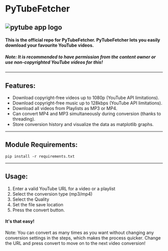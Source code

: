 # PyTubeFetcher
![pytube app logo](https://github.com/para-casual/pytube-gui/assets/75636044/c94fd05e-cc16-4cbb-80b7-9496b5da3d86)
---
#### This is the official repo for PyTubeFetcher. PyTubeFetcher lets you easily download your favourite YouTube videos.

##### Note: It is recommended to have permission from the content owner or use non-copyrighted YouTube videos for this!
---
## Features:
- Download copyright-free videos up to 1080p (YouTube API limitations).
- Download copyright-free music up to 128kbps (YouTube API limitations).
- Download all videos from Playlists as MP3 or MP4.
- Can convert MP4 and MP3 simultaneously during conversion (thanks to threading).
- Store conversion history and visualize the data as matplotlib graphs.
---
## Module Requirements:
```
pip install -r requirements.txt
```
---
## Usage:
1. Enter a valid YouTube URL for a video or a playlist
2. Select the conversion type (mp3/mp4)
3. Select the Quality
4. Set the file save location
5. Press the convert button.
#### It's that easy!

Note: You can convert as many times as you want without changing any conversion settings in the steps, which makes the process quicker. Change the URL and press convert to move on to the next video conversion!

